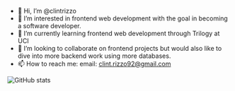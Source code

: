 - 👋 Hi, I’m @clintrizzo
- 👀 I’m interested in frontend web development with the goal in becoming a software developer.
- 🌱 I’m currently learning frontend web development through Trilogy at UCI
- 💞️ I’m looking to collaborate on frontend projects but would also like to dive into more backend work using more databases.
- 📫 How to reach me: email: clint.rizzo92@gmail.com

![GitHub stats](https://github-readme-stats.vercel.app/api?username=clintrizzo&show_icons=true&theme=tokyonight)


<!---
clintrizzo/clintrizzo is a ✨ special ✨ repository because its `README.md` (this file) appears on your GitHub profile.
You can click the Preview link to take a look at your changes.
--->
